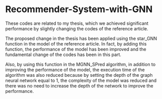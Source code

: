 # Recommender-System-with-GNN
These codes are related to my thesis, which we achieved significant performance by slightly changing the codes of the reference article.

The proposed change in the thesis has been applied using the star_GNN function in the model of the reference article. In fact, by adding this function, the performance of the model has been improved and the fundamental change of the codes has been in this part.

Also, by using this function in the MGNN_SPred algorithm, in addition to improving the performance of the model, the execution time of the algorithm was also reduced because by setting the depth of the graph neural network equal to 1, the complexity of the model was reduced and there was no need to increase the depth of the network to improve the performance.
